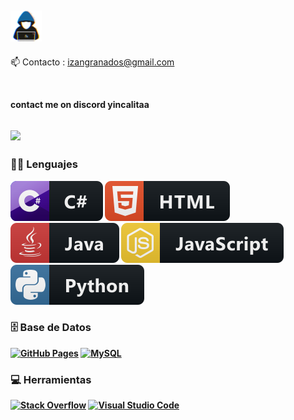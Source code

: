 ## <picture><img src = "https://github.com/0xAbdulKhalid/0xAbdulKhalid/raw/main/assets/mdImages/about_me.gif" width = 50px></picture>

📫 Contacto : izangranados@gmail.com

<br>

**contact me on discord yincalitaa**

## <img src="https://media2.giphy.com/media/QssGEmpkyEOhBCb7e1/giphy.gif?cid=ecf05e47a0n3gi1bfqntqmob8g9aid1oyj2wr3ds3mg700bl&rid=giphy.gif" width ="25"><b>

<p align="center">
    
### 👨‍💻 Lenguajes

<p>
    <img src="https://github.com/MikeCodesDotNET/ColoredBadges/blob/master/svg/dev/languages/csharp.svg"
<p>
    <img src="https://github.com/MikeCodesDotNET/ColoredBadges/blob/master/svg/dev/languages/html.svg"
<p>
    <img src="https://github.com/MikeCodesDotNET/ColoredBadges/blob/master/svg/dev/languages/java.svg"
<p>
    <img src="https://github.com/MikeCodesDotNET/ColoredBadges/blob/master/svg/dev/languages/js.svg"
<p>
    <img src="https://github.com/MikeCodesDotNET/ColoredBadges/blob/master/svg/dev/languages/python.svg"
<p>
    
### 🗄️ Base de Datos

<p>
    <a href="#"><img alt="GitHub Pages" src="https://img.shields.io/badge/GitHub%20Pages-%23327FC7.svg?logo=github&logoColor=white"></a>
    <a href="#"><img alt="MySQL" src="https://img.shields.io/badge/MySQL-00000F?style=for-the-badge&logo=mysql&logoColor=white"></a>
</p>

### 💻 Herramientas

<p>
    <a href="#"><img alt="Stack Overflow" src="https://img.shields.io/badge/-Stack%20Overflow-FE7A16?logo=stack-overflow&logoColor=white"></a>
    <a href="#"><img alt="Visual Studio Code" src="https://img.shields.io/badge/Visual%20Studio%20Code-0078d7.svg?logo=visual-studio-code&logoColor=white"></a>
